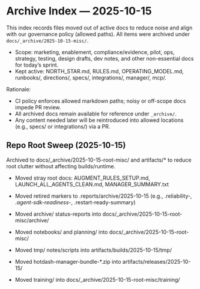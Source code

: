# Archive Index — 2025-10-15

This index records files moved out of active docs to reduce noise and align with our governance policy (allowed paths). All items were archived under `docs/_archive/2025-10-15-misc/`.

- Scope: marketing, enablement, compliance/evidence, pilot, ops, strategy, testing, design drafts, dev notes, and other non-essential docs for today’s sprint.
- Kept active: NORTH_STAR.md, RULES.md, OPERATING_MODEL.md, runbooks/, directions/, specs/, integrations/, manager/, mcp/.

Rationale:

- CI policy enforces allowed markdown paths; noisy or off-scope docs impede PR review.
- All archived docs remain available for reference under `_archive/`.
- Any content needed later will be reintroduced into allowed locations (e.g., specs/ or integrations/) via a PR.

## Repo Root Sweep (2025-10-15)

Archived to docs/\_archive/2025-10-15-root-misc/ and artifacts/\* to reduce root clutter without affecting builds/runtime.

- Moved stray root docs: AUGMENT_RULES_SETUP.md, LAUNCH_ALL_AGENTS_CLEAN.md, MANAGER_SUMMARY.txt
- Moved retired markers to .reports/archive/2025-10-15 (e.g., .reliability-_, .agent-sdk-readiness-_, .restart-ready-summary)
- Moved archive/ status-reports into docs/\_archive/2025-10-15-root-misc/archive/
- Moved notebooks/ and planning/ into docs/\_archive/2025-10-15-root-misc/
- Moved tmp/ notes/scripts into artifacts/builds/2025-10-15/tmp/
- Moved hotdash-manager-bundle-\*.zip into artifacts/releases/2025-10-15/

- Moved training/ into docs/\_archive/2025-10-15-root-misc/training/
